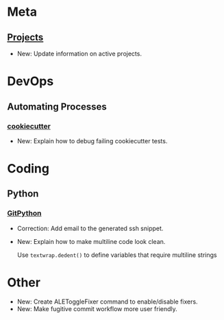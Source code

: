 # Meta

## [Projects](projects.md)

* New: Update information on active projects.

# DevOps

## Automating Processes

### [cookiecutter](cookiecutter.md)

* New: Explain how to debug failing cookiecutter tests.

# Coding

## Python

### [GitPython](python.md)

* Correction: Add email to the generated ssh snippet.
* New: Explain how to make multiline code look clean.

    Use `textwrap.dedent()` to define variables that require multiline
    strings

# Other

* New: Create ALEToggleFixer command to enable/disable fixers.
* New: Make fugitive commit workflow more user friendly.